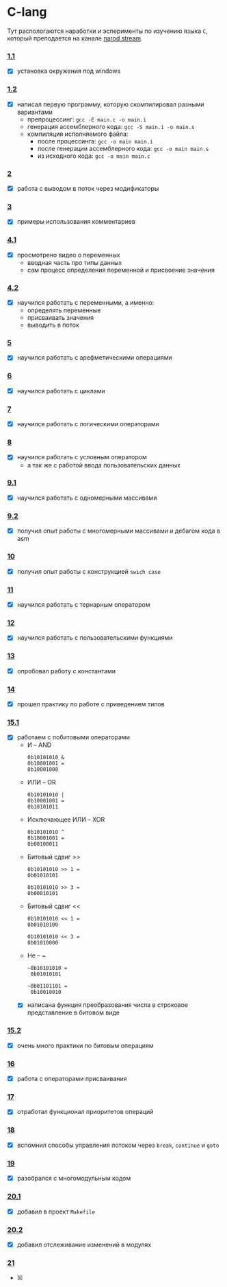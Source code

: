 # C-lang

Тут распологаются наработки и эсперименты по изучению языка `C`, который 
преподается на канале [narod stream](https://www.youtube.com/watch?v=nFt3pJ7j8jE&list=PLJTlt64jBcCvN4H91HAK82-3-QwaqnxlF).

### [1.1](https://www.youtube.com/watch?v=nFt3pJ7j8jE)
- [x] установка окружения под windows
### [1.2](https://www.youtube.com/watch?v=2BcaFTol6vA)
- [x] написал первую программу, которую скомпилировал разными вариантами
  - препроцессинг: `gcc -E main.c -o main.i`
  - генерация ассемблерного кода: `gcc -S main.i -o main.s`
  - компиляция исполняемого файла:
    - после процессинга: `gcc -o main main.i`
    - после генерации ассемблерного кода: `gcc -o main main.s`
    - из исходного кода: `gcc -o main main.c`
### [2](https://www.youtube.com/watch?v=NEADyFxA45A)
- [x] работа с выводом в поток через модификаторы
### [3](https://www.youtube.com/watch?v=1dwazLHIE0k)
- [x] примеры использования комментариев
### [4.1](https://www.youtube.com/watch?v=w4HyWyB-QvY)
- [x] просмотрено видео о переменных
  - вводная часть про типы данных
  - сам процесс определения переменной и присвоение значения
### [4.2](https://www.youtube.com/watch?v=cqBGNyt3Ecw)
- [x] научился работать с переменными, а именно:
  - определять переменные
  - присваивать значения
  - выводить в поток
### [5](https://www.youtube.com/watch?v=i84GEE-CvFI)
- [x] научился работать с арефметическими операциями
### [6](https://www.youtube.com/watch?v=sRpS2aq3XSs)
- [x] научился работать с циклами
### [7](https://www.youtube.com/watch?v=YgedAiB9LLM)
- [x] научился работать с логическими операторами
### [8](https://www.youtube.com/watch?v=a6blS08KVHc)
- [x] научился работать с условным оператором
  - а так же с работой ввода пользовательских данных
### [9.1](https://www.youtube.com/watch?v=tyCFv-WR-B8)
- [x] научился работать с одномерными массивами
### [9.2](https://www.youtube.com/watch?v=clfspMcjQug)
- [x] получил опыт работы с многомерными массивами и дебагом кода в asm
### [10](https://www.youtube.com/watch?v=5Nz3ba21xzA)
- [x] получил опыт работы с конструкцией `swich case`
### [11](https://www.youtube.com/watch?v=rs_Jb51WjqE)
- [x] научился работать с тернарным оператором
### [12](https://www.youtube.com/watch?v=sEdlWJDPG4w)
- [x] научился работать с пользовательскими функциями
### [13](https://www.youtube.com/watch?v=8BENjoklTPc)
- [x] опробовал работу с константами
### [14](https://www.youtube.com/watch?v=LeSSQA3C3v0)
- [x] прошел практику по работе с приведением типов
### [15.1](https://www.youtube.com/watch?v=CtpDkCbaeo0)
- [x] работаем с побитовыми операторами
  - И – AND
    ```
    0b10101010 & 
    0b10001001 =
    0b10001000
    ```
  - ИЛИ – OR
    ```
    0b10101010 |
    0b10001001 =
    0b10101011
    ```
  - Исключающее ИЛИ – XOR
    ```
    0b10101010 ^
    0b10001001 =
    0b00100011
    ```
  - Битовый сдвиг >>
    ```
    0b10101010 >> 1 =
    0b01010101
    
    0b10101010 >> 3 =
    0b00010101
    ```
  - Битовый сдвиг <<
    ```
    0b10101010 << 1 =
    0b01010100
    
    0b10101010 << 3 =
    0b01010000
    ```
  - Не – ~
    ```
    ~0b10101010 =
     0b01010101
    
    ~0b01101101 =
     0b10010010
    ```
  - [x] написана функция преобразования числа в строковое представление в битовом виде
### [15.2](https://www.youtube.com/watch?v=eiGzg5x7Sjg)
  - [x] очень много практики по битовым операциям
### [16](https://www.youtube.com/watch?v=HlPMZD2ib1k)
  - [x] работа с операторами присваивания
### [17](https://www.youtube.com/watch?v=ch1LkDfwE48)
  - [x] отработал функционал приоритетов операций
### [18](https://www.youtube.com/watch?v=XJt68cFFmI0)
  - [x] вспомнил способы управления потоком через `break`, `continue` и `goto`
### [19](https://www.youtube.com/watch?v=HPni4P9ahHo)
  - [x] разобрался с многомодульным кодом
### [20.1](https://www.youtube.com/watch?v=jC5k-oGlhlg)
  - [x] добавил в проект `Makefile`
### [20.2](https://www.youtube.com/watch?v=KT3TgLcODQA)
  - [x] добавил отслеживание изменений в модулях
### [21](https://www.youtube.com/watch?v=LUPw6dBIs3g)
  - [x] 
